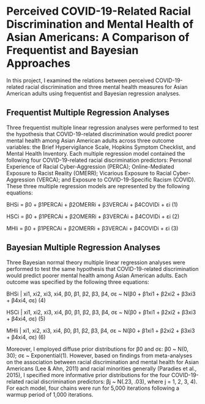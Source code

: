 # Perceived COVID-19-Related Racial Discrimination and Mental Health of Asian Americans: A Comparison of Frequentist and Bayesian Approaches

In this project, I examined the relations between perceived COVID-19-related racial discrimination and three mental health measures for Asian American adults using frequentist and Bayesian regression analyses.

## Frequentist Multiple Regression Analyses

Three frequentist multiple linear regression analyses were performed to test the hypothesis that COVID-19-related discrimination would predict poorer mental health among Asian American adults across three outcome variables: the Brief Hypervigilance Scale, Hopkins Symptom Checklist, and Mental Health Inventory. Each multiple regression model contained the following four COVID-19-related racial discrimination predictors: Personal Experience of Racial Cyber-Aggression (PERCA); Online-Mediated Exposure to Racist Reality (OMERR); Vicarious Exposure to Racial Cyber-Aggression (VERCA); and Exposure to COVID-19-Specific Racism (COVID). These three multiple regression models are represented by the following equations:  

BHSi = β0 + β1PERCAi + β2OMERRi + β3VERCAi + β4COVIDi + εi 		(1)

HSCi = β0 + β1PERCAi + β2OMERRi + β3VERCAi + β4COVIDi + εi 		(2)

MHIi = β0 + β1PERCAi + β2OMERRi + β3VERCAi + β4COVIDi + εi 		(3)

## Bayesian Multiple Regression Analyses

Three Bayesian normal theory multiple linear regression analyses were performed to test the same hypothesis that COVID-19-related discrimination would predict poorer mental health among Asian American adults. Each outcome was specified by the following three equations:

BHSi | xi1, xi2, xi3, xi4, β0, β1, β2, β3, β4, σε ~ N(β0 + β1xi1 + β2xi2 + β3xi3 + β4xi4, σε)	(4)

HSCi | xi1, xi2, xi3, xi4, β0, β1, β2, β3, β4, σε ~ N(β0 + β1xi1 + β2xi2 + β3xi3 + β4xi4, σε)	(5)

MHIi | xi1, xi2, xi3, xi4, β0, β1, β2, β3, β4, σε ~ N(β0 + β1xi1 + β2xi2 + β3xi3 + β4xi4, σε)	(6)

Moreover, I employed diffuse prior distributions for β0 and σε: β0 ~ N(0, 30); σε ~ Exponential(1). However, based on findings from meta-analyses on the association between racial discrimination and mental health for Asian Americans (Lee & Ahn, 2011) and racial minorities generally (Paradies et al., 2015), I specified more informative prior distributions for the four COVID-19-related racial discrimination predictors: βj ~ N(.23, .03), where j = 1, 2, 3, 4). For each model, four chains were run for 5,000 iterations following a warmup period of 1,000 iterations.